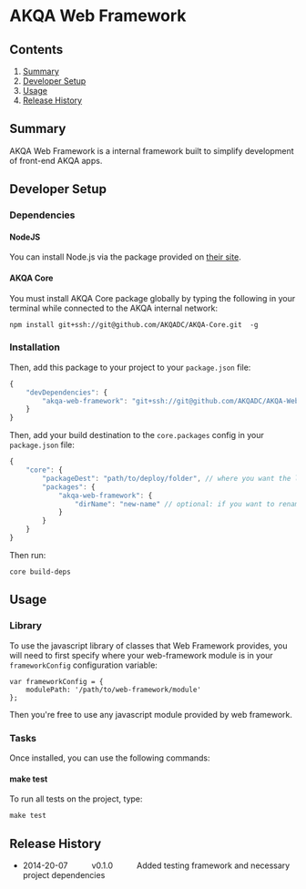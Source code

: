 # AKQA Web Framework

## Contents

1. [Summary](#summary)
1. [Developer Setup](#developer-setup)
1. [Usage](#usage)
1. [Release History](#release-history)

<a name="summary"></a>
## Summary
AKQA Web Framework is a internal framework built to simplify development of front-end AKQA apps.

<a name="developer-setup"></a>
## Developer Setup

### Dependencies

#### NodeJS

You can install Node.js via the package provided on [their site](http://www.nodejs.org).

#### AKQA Core

You must install AKQA Core package globally by typing the following in your terminal while connected to the AKQA internal network:

```
npm install git+ssh://git@github.com/AKQADC/AKQA-Core.git  -g
```

### Installation

Then, add this package to your project to your `package.json` file:

```javascript
{
    "devDependencies": {
        "akqa-web-framework": "git+ssh://git@github.com/AKQADC/AKQA-Web-Framework.git#[VERSION]" // the [VERSION] of the package to use
    }
}
```

Then, add your build destination to the `core.packages` config in your `package.json` file:

```javascript
{
    "core": {
        "packageDest": "path/to/deploy/folder", // where you want the library files injected to be available to your build
        "packages": {
            "akqa-web-framework": {
                "dirName": "new-name" // optional: if you want to rename the folder of the core module
            }
        }
    }
}
```

Then run:

```
core build-deps
```

<a name="usage"></a>
## Usage

### Library

To use the javascript library of classes that Web Framework provides, you will need to first specify where your web-framework module is in your `frameworkConfig` configuration variable:

```
var frameworkConfig = {
    modulePath: '/path/to/web-framework/module'
};
```

Then you're free to use any javascript module provided by web framework.

### Tasks

Once installed, you can use the following commands:

#### make test

To run all tests on the project, type:

```
make test
```

## Release History
* 2014-20-07   v0.1.0   Added testing framework and necessary project dependencies

